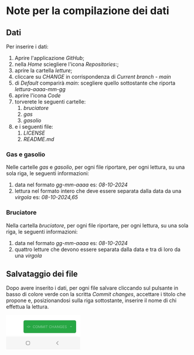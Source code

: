 # Note per la compilazione dei dati

## Dati
Per inserire i dati:
1. Aprire l'applicazione _GitHub_;
2. nella _Home_ sciegliere l'icona _Repositories_:;
3. aprire la cartella _letture_;
4. cliccare su _CHANGE_ in corrispondenza di _Current branch - main_
5. di _Default_ comparirà _main_: scegliere quello sottostante che riporta _lettura-aaaa-mm-gg_
6. aprire l'icona _Code_
7. torverete le seguenti cartelle:
    1. _bruciatore_
    2. _gas_
    3. _gasolio_
8. e i seguenti file:
    1. _LICENSE_
    2. _README.md_

### Gas e gasolio
Nelle cartelle _gas_ e _gasolio_, per ogni file riportare, per ogni lettura, su una sola riga, le seguenti informazioni:
1. data nel formato _gg-mm-aaaa_ es: _08-10-2024_
2. lettura nel formato intero che deve essere separata dalla data da una _virgola_ es: _08-10-2024,65_

### Bruciatore
Nella cartella _bruciatore_, per ogni file riportare, per ogni lettura, su una sola riga, le seguenti informazioni:
1. data nel formato _gg-mm-aaaa_ es: _08-10-2024_
2. quattro letture che devono essere separata dalla data e tra di loro da una _virgola_

## Salvataggio dei file
Dopo avere inserito i dati, per ogni file salvare cliccando sul pulsante in basso di colore verde con la scritta _Commit changes_, accettare i titolo che propone e, posizionandosi sulla riga sottostante, inserire il nome di chi effettua la lettura.



<img src="servizio/immagini/Screenshot_20241009-132329_GitHub.jpg" width="40%">
